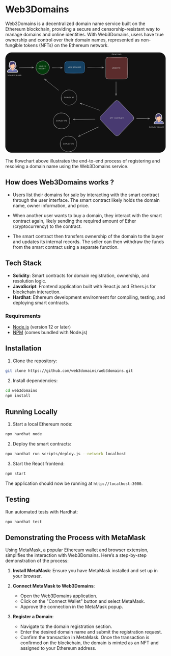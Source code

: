 # Web3Domains

Web3Domains is a decentralized domain name service built on the Ethereum blockchain, providing a secure and censorship-resistant way to manage domains and online identities. With Web3Domains, users have true ownership and control over their domain names, represented as non-fungible tokens (NFTs) on the Ethereum network.

![Web3Domains Process Flowchart](public/Flowchart.png "Web3Domains Process Flow")

The flowchart above illustrates the end-to-end process of registering and resolving a domain name using the Web3Domains service.

## How does Web3Domains works ? 

- Users list their domains for sale by interacting with the smart contract through the user interface. The smart contract likely holds the domain name, owner information, and price.
    
- When another user wants to buy a domain, they interact with the smart contract again, likely sending the required amount of Ether (cryptocurrency) to the contract.
    
- The smart contract then transfers ownership of the domain to the buyer and updates its internal records. The seller can then withdraw the funds from the smart contract using a separate function.

## Tech Stack

- **Solidity**: Smart contracts for domain registration, ownership, and resolution logic.
- **JavaScript**: Frontend application built with React.js and Ethers.js for blockchain interaction.
- **Hardhat**: Ethereum development environment for compiling, testing, and deploying smart contracts.


### Requirements

- [Node.js](https://nodejs.org/en/) (version 12 or later)
- [NPM](https://www.npmjs.com/) (comes bundled with Node.js)

## Installation

1. Clone the repository:

```bash
git clone https://github.com/web3domains/web3domains.git
```

2. Install dependencies:

```bash
cd web3domains
npm install
```

## Running Locally

1. Start a local Ethereum node:

```bash
npx hardhat node
```

2. Deploy the smart contracts:

```bash
npx hardhat run scripts/deploy.js --network localhost
```

3. Start the React frontend:

```bash
npm start
```

The application should now be running at `http://localhost:3000`.

## Testing

Run automated tests with Hardhat:

```bash
npx hardhat test
```

## Demonstrating the Process with MetaMask

Using MetaMask, a popular Ethereum wallet and browser extension, simplifies the interaction with Web3Domains. Here’s a step-by-step demonstration of the process:

1. **Install MetaMask**: Ensure you have MetaMask installed and set up in your browser.

2. **Connect MetaMask to Web3Domains**:
   - Open the Web3Domains application.
   - Click on the "Connect Wallet" button and select MetaMask.
   - Approve the connection in the MetaMask popup.

3. **Register a Domain**:
   - Navigate to the domain registration section.
   - Enter the desired domain name and submit the registration request.
   - Confirm the transaction in MetaMask. Once the transaction is confirmed on the blockchain, the domain is minted as an NFT and assigned to your Ethereum address.